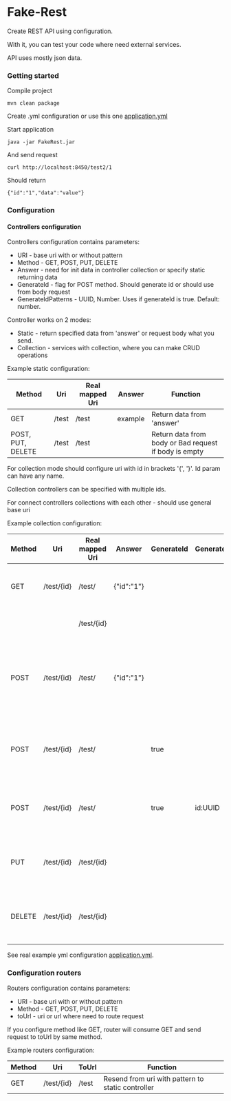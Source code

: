 # Fake-Rest

Create REST API using configuration.

With it, you can test your code where need external services.

API uses mostly json data.

### Getting started

Compile project
```
mvn clean package
```
Create .yml configuration or use this one
[application.yml](core/src/main/resources/application.yml)

Start application
```
java -jar FakeRest.jar
```
And send request
```
curl http://localhost:8450/test2/1
```
Should return 
```
{"id":"1","data":"value"}
```

### Configuration
#### Controllers configuration
Controllers configuration contains parameters:
- URI - base uri with or without pattern
- Method - GET, POST, PUT, DELETE
- Answer - need for init data in controller collection or specify static returning data
- GenerateId - flag for POST method. Should generate id or should use from body request
- GenerateIdPatterns - UUID, Number. Uses if generateId is true. Default: number.

Controller works on 2 modes:
- Static - return specified data from 'answer' or request body what you send.
- Collection - services with collection, where you can make CRUD operations

Example static configuration:

|Method           |Uri       |Real mapped Uri|Answer        |Function                                             |
|-----------------|----------|-------------- |--------------|-----------------------------------------------------|
|GET              |/test     |/test          |example       |Return data from 'answer'                            |
|POST, PUT, DELETE|/test     |/test          |              |Return data from body or Bad request if body is empty|

For collection mode should configure uri with id in brackets '{', '}'. Id param can have any name.

Collection controllers can be specified with multiple ids.

For connect controllers collections with each other - should use general base uri

Example collection configuration:

|Method|Uri       |Real mapped Uri|Answer        |GenerateId |GenerateIdPatterns|Function                                             |
|------|----------|-------------- |--------------|-----------|------------------|-----------------------------------------------------|
|GET   |/test/{id}|/test/         |{"id":"1"}    |           |                  |Added json to collection. Return all records         |
|      |          |/test/{id}     |              |           |                  |Return record by id                                  |
|POST  |/test/{id}|/test/         |{"id":"1"}    |           |                  |Added json to collection. Create new records. Expected id in body json|
|POST  |/test/{id}|/test/         |              |true       |                  |Create new records. Id "id" generate by sequence     |
|POST  |/test/{id}|/test/         |              |true       |id:UUID           |Create new records. Id "id" generate by uuid         |
|PUT   |/test/{id}|/test/{id}     |              |           |                  |Update record. Rewrite id in body json from url value|
|DELETE|/test/{id}|/test/{id}     |              |           |                  |Update record. Rewrite id in body json from url value|

See real example yml configuration
[application.yml](core/src/main/resources/application.yml).

### Configuration routers
Routers configuration contains parameters:
- URI - base uri with or without pattern
- Method - GET, POST, PUT, DELETE
- toUrl - uri or url where need to route request

If you configure method like GET, router will consume GET and send request to toUrl by same method.

Example routers configuration:

|Method|Uri       |ToUrl    |Function                                         |
|------|----------|---------|-------------------------------------------------|
|GET   |/test/{id}|/test    |Resend from uri with pattern to static controller|
